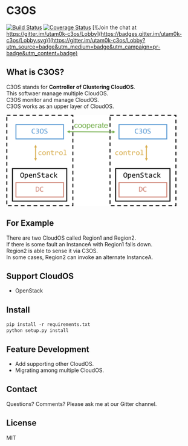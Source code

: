 # C3OS
[![Build Status](https://travis-ci.org/utam0k/c3os.svg?branch=master)](https://travis-ci.org/utam0k/c3os)
[![Coverage Status](https://coveralls.io/repos/github/utam0k/c3os/badge.svg?branch=master)](https://coveralls.io/github/utam0k/c3os?branch=master)
[![Join the chat at https://gitter.im/utam0k-c3os/Lobby](https://badges.gitter.im/utam0k-c3os/Lobby.svg)](https://gitter.im/utam0k-c3os/Lobby?utm_source=badge&utm_medium=badge&utm_campaign=pr-badge&utm_content=badge)

## What is C3OS?
C3OS stands for **Controller of Clustering CloudOS**.  
This softwaer manage multiple CloudOS.  
C3OS monitor and manage CloudOS.  
C3OS works as an upper layer of CloudOS.  

<img src="images/overview.png" width="450" height="241">

## For Example
There are two CloudOS called Region1 and Region2.  
If there is some fault an InstanceA with Region1 falls down.  
Region2 is able to sense it via C3OS.  
In some cases, Region2 can invoke an alternate InstanceA.  

## Support CloudOS
- OpenStack  

## Install
```
pip install -r requirements.txt
python setup.py install
```

## Feature Development
- Add supporting other CloudOS.
- Migrating among multiple CloudOS.

## Contact
Questions? Comments? Please ask me at our Gitter channel.

## License
MIT
